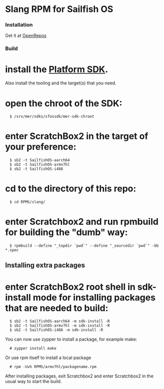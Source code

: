 # Slang RPM for Sailfish OS


### Installation
Get it at [OpenRepos](https://openrepos.net/content/polleke/slang)


### Build

# install the [Platform SDK](https://sailfishos.org/wiki/Platform_Development).
Also install the tooling and the target(s) that you need.

# open the chroot of the SDK:
```shell
  $ /srv/mer/sdks/sfossdk/mer-sdk-chroot
```

# enter ScratchBox2 in the target of your preference:
```shell
  $ sb2 -t SailfishOS-aarch64
  $ sb2 -t SailfishOS-armv7hl
  $ sb2 -t SailfishOS-i486
```

# cd to the directory of this repo:
```shell
  $ cd RPMS/slang/
```

# enter Scratchbox2 and run rpmbuild for building the "dumb" way:
```shell
  $ rpmbuild --define "_topdir `pwd`" --define "_sourcedir `pwd`" -bb *.spec
```



## Installing extra packages
# enter ScratchBox2 root shell in sdk-install mode for installing packages that are needed to build:
```shell
  $ sb2 -t SailfishOS-aarch64 -m sdk-install -R
  $ sb2 -t SailfishOS-armv7hl -m sdk-install -R
  $ sb2 -t SailfishOS-i486 -m sdk-install -R
```

You can now use zypper to install a package, for example make:
```shell
  # zypper install make
```

Or use rpm itself to install a local package
```shell
  # rpm -Uvh RPMS/armv7hl/packagename.rpm
```

After installing packages, exit Scratchbox2 and enter Scratchbox2 in the usual way to start the build.

